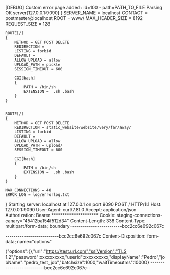 [DEBUG] Custom error page added : id=100 - path=PATH_TO_FILE
Parsing OK
server[127.0.0.1:9090]
{
	SERVER_NAME = localhost
	CONTACT = postmaster@localhost
	ROOT = www/
	MAX_HEADER_SIZE = 8192
	REQUEST_SIZE = 128

	ROUTE[/]
	{
		METHOD = GET POST DELETE
		REDIRECTION = 
		LISTING = forbid
		DEFAULT =
		ALLOW_UPLOAD = allow
		UPLOAD_PATH = pickle
		SESSION_TIMEOUT = 600

		CGI[bash]
		{
			PATH = /bin/sh
			EXTENSION =  .sh .bash
		}
	}


	ROUTE[/]
	{
		METHOD = GET POST DELETE
		REDIRECTION = static_website/website/very/far/away/
		LISTING = forbid
		DEFAULT =
		ALLOW_UPLOAD = allow
		UPLOAD_PATH = upload/
		SESSION_TIMEOUT = 600

		CGI[bash]
		{
			PATH = /bin/sh
			EXTENSION =  .sh .bash
		}
	}

	MAX_CONNECTIONS = 48
	ERROR_LOG = log/errorlog.txt
}
Starting server: localhost at 127.0.0.1 on port 9090
POST / HTTP/1.1
Host: 127.0.0.1:9090
User-Agent: curl/7.81.0
Accept: application/json
Authorization: Bearer *********************
Cookie: staging-connections-canary="45412ba154f512d34"
Content-Length: 338
Content-Type: multipart/form-data; boundary=------------------------bcc2cc6e692c067c

--------------------------bcc2cc6e692c067c
Content-Disposition: form-data; name="options"

{"options":{},"url":"https://test.url.com","sslVersion":"TLS 1.2","password":xxxxxxxxxx,"userId":xxxxxxxxxx,"displayName":"Pedro","jobName":"pedro_test_job","batchsize":1000,"waitTimeoutms":10000}
--------------------------bcc2cc6e692c067c--